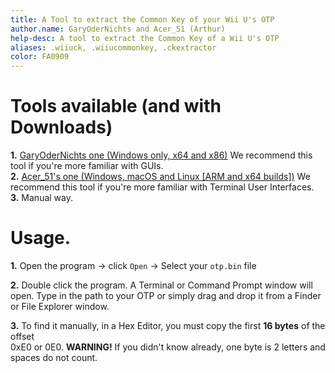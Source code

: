```yaml
---
title: A Tool to extract the Common Key of your Wii U's OTP
author.name: GaryOderNichts and Acer_51 (Arthur)
help-desc: A tool to extract the Common Key of a Wii U's OTP
aliases: .wiiuck, .wiiucommonkey, .ckextractor 
color: FA0909
---
```


# Tools available (and with Downloads)

**1.** [GaryOderNichts one (Windows only, x64 and x86)](https://github.com/GaryOderNichts/WiiUCommonKeyExtractor) We recommend this tool if you're more familiar with GUIs. <br>
**2.** [Acer_51's one (Windows, macOS and Linux [ARM and x64 builds])](https://github.com/acer51-doctom/commonkey_extractor) We recommend this tool if you're more familiar with Terminal User Interfaces. <br>
**3.** Manual way. <br>

# Usage.

**1.** Open the program -> click `Open` -> Select your `otp.bin` file

**2.** Double click the program. A Terminal or Command Prompt window will open. Type in the path to your OTP or simply drag and drop it from a Finder or File Explorer window.

**3.** To find it manually, in a Hex Editor, you must copy the first **16 bytes** of the offset <br> 0xE0 or 0E0. **WARNING!** If you didn't know already, one byte is 2 letters and spaces do not count.